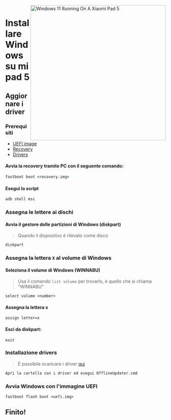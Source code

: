 <img align="right" src="https://raw.githubusercontent.com/erdilS/Port-Windows-11-Xiaomi-Pad-5/main/nabu.png" width="425" alt="Windows 11 Running On A Xiaomi Pad 5">


# Installare Windows su mi pad 5

## Aggiornare i driver

### Prerequisiti

- [UEFI image](https://raw.githubusercontent.com/erdilS/Port-Windows-11-Xiaomi-Pad-5/main/images/xiaomi-nabu_secureboot-v2.img)
- [Recovery](../../../../releases/tag/1.0)
- [Drivers](https://github.com/map220v/MiPad5-Drivers/releases/latest)

#### Avvia la recovery tramite PC con il seguente comando: 

```cmd
fastboot boot <recovery.img>
```


#### Esegui lo script

```cmd
adb shell msc
```

### Assegna le lettere ai dischi

#### Avvia il gestore delle partizioni di Windows (diskpart)

> Quando il dispositivo é rilevato come disco

```cmd
diskpart
```


### Assegna la lettera `X` al volume di Windows

#### Seleziona il volume di Windows (WINNABU)
> Usa il comando `list volume` per trovarlo, é quello che si chiama "WINNABU"

```diskpart
select volume <number>
```

#### Assegna la lettera x
```diskpart
assign letter=x
```

#### Esci da diskpart:
```diskpart
exit
```

### Installazione drivers

> È possibile scaricare i driver [qui](https://github.com/map220v/MiPad5-Drivers/releases/latest)

```cmd
Apri la cartella con i driver ed esegui OfflineUpdater.cmd
```


### Avvia Windows con l'immagine UEFI

```
fastboot flash boot <uefi.img>
```

## Finito!
